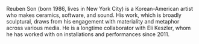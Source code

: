 Reuben Son (born 1986, lives in New York City) is a Korean-American artist who makes ceramics, software, and sound. 
His work, which is broadly sculptural, draws from his engagement with materiality and metaphor across various media.
He is a longtime collaborator with Eli Keszler, whom he has worked with on installations and performances since 2011.